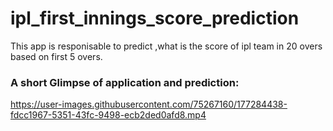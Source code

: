 # ipl_first_innings_score_prediction
This app is responisable to predict ,what is the score of ipl team in 20 overs based on first 5 overs.




### A short Glimpse of application and prediction:


https://user-images.githubusercontent.com/75267160/177284438-fdcc1967-5351-43fc-9498-ecb2ded0afd8.mp4

